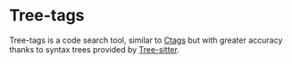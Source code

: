 Tree-tags
=========

Tree-tags is a code search tool, similar to [Ctags](http://ctags.sourceforge.net/) but with greater accuracy thanks to syntax trees provided by [Tree-sitter](http://tree-sitter.github.io/tree-sitter).
